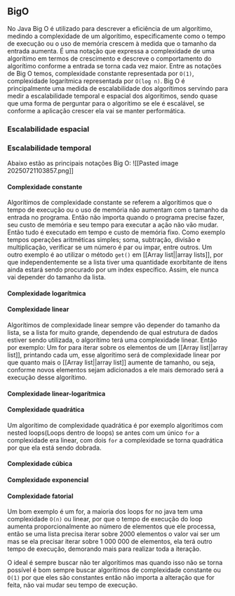 

## BigO
No Java Big O é utilizado para descrever a eficiência de um algorítimo, medindo a complexidade de um algorítimo, especificamente como o tempo de execução ou o uso de memória crescem à medida que o tamanho da entrada aumenta.
É uma notação que expressa a complexidade de uma algorítimo em termos de crescimento e descreve o comportamento do algorítimo conforme a entrada se torna cada vez maior.
Entre as notações de Big O temos, complexidade constante representada por `O(1)`, complexidade logarítmica representada por `O(log n)`.
Big O é principalmente uma medida de escalabilidade dos algorítimos servindo para medir a escalabilidade temporal e espacial dos algorítimos, sendo quase que uma forma de perguntar para o algorítimo se ele é escalável, se conforme a aplicação crescer ela vai se manter performática.

### Escalabilidade espacial


### Escalabilidade temporal




Abaixo estão as principais notações Big O:
![[Pasted image 20250721103857.png]]
#### Complexidade constante
Algorítimos de complexidade constante se referem a algorítimos que o tempo de execução ou o uso de memória não aumentam com o tamanho da entrada no programa. Então não importa quando o programa precise fazer, seu custo de memória e seu tempo para executar a ação não vão mudar.
Então tudo é executado em tempo e custo de memória fixo. Como exemplo tempos operações aritméticas simples; soma, subtração, divisão e multiplicação, verificar se um número é par ou impar,  entre outros.
Um outro exemplo é ao utilizar o método `get()` em [[Array list||array lists]], por que independentemente se a lista tiver uma quantidade exorbitante de itens ainda estará sendo procurado por um index específico. Assim, ele nunca vai depender do tamanho da lista.

#### Complexidade logarítmica


#### Complexidade linear
Algorítimos de complexidade linear sempre vão depender do tamanho da lista, se a lista for muito grande, dependendo de qual estrutura de dados estiver sendo utilizada, o algorítimo terá uma complexidade linear.
Então por exemplo:
Um for para iterar sobre os elementos de um [[Array list||array list]], printando cada um, esse algorítimo será de complexidade linear por que quanto mais o [[Array list||array list]] aumente de tamanho, ou seja, conforme novos elementos sejam adicionados a ele mais demorado será a execução desse algorítimo.

#### Complexidade linear-logarítmica


#### Complexidade quadrática
Um algorítimo de complexidade quadrática é por exemplo algorítimos com nested loops(Loops dentro de loops) se antes com um único `for` a complexidade era linear, com dois `for` a complexidade se torna quadrática por que ela está sendo dobrada.

#### Complexidade cúbica


#### Complexidade exponencial


#### Complexidade fatorial



Um bom exemplo é um for, a maioria dos loops for no java tem uma complexidade `O(n)` ou linear, por que o tempo de execução do loop aumenta proporcionalmente ao número de elementos que ele processa, então se uma lista precisa iterar sobre 2000 elementos o valor vai ser um mas se ela precisar iterar sobre 1 000 000 de elementos, ela terá outro tempo de execução, demorando mais para realizar toda a iteração.

O ideal é sempre buscar não ter algorítimos mas quando isso não se torna possível é bom sempre buscar algorítimos de complexidade constante ou `O(1)` por que eles são constantes então não importa a alteração que for feita, não vai mudar seu tempo de execução.



